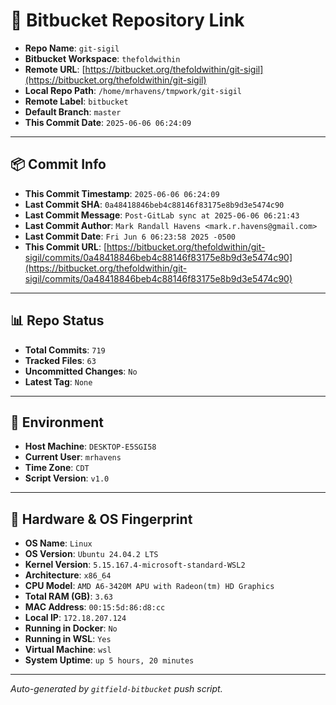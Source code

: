 # 🔗 Bitbucket Repository Link

- **Repo Name**: `git-sigil`
- **Bitbucket Workspace**: `thefoldwithin`
- **Remote URL**: [https://bitbucket.org/thefoldwithin/git-sigil](https://bitbucket.org/thefoldwithin/git-sigil)
- **Local Repo Path**: `/home/mrhavens/tmpwork/git-sigil`
- **Remote Label**: `bitbucket`
- **Default Branch**: `master`
- **This Commit Date**: `2025-06-06 06:24:09`

---

## 📦 Commit Info

- **This Commit Timestamp**: `2025-06-06 06:24:09`
- **Last Commit SHA**: `0a48418846beb4c88146f83175e8b9d3e5474c90`
- **Last Commit Message**: `Post-GitLab sync at 2025-06-06 06:21:43`
- **Last Commit Author**: `Mark Randall Havens <mark.r.havens@gmail.com>`
- **Last Commit Date**: `Fri Jun 6 06:23:58 2025 -0500`
- **This Commit URL**: [https://bitbucket.org/thefoldwithin/git-sigil/commits/0a48418846beb4c88146f83175e8b9d3e5474c90](https://bitbucket.org/thefoldwithin/git-sigil/commits/0a48418846beb4c88146f83175e8b9d3e5474c90)

---

## 📊 Repo Status

- **Total Commits**: `719`
- **Tracked Files**: `63`
- **Uncommitted Changes**: `No`
- **Latest Tag**: `None`

---

## 🧭 Environment

- **Host Machine**: `DESKTOP-E5SGI58`
- **Current User**: `mrhavens`
- **Time Zone**: `CDT`
- **Script Version**: `v1.0`

---

## 🧬 Hardware & OS Fingerprint

- **OS Name**: `Linux`
- **OS Version**: `Ubuntu 24.04.2 LTS`
- **Kernel Version**: `5.15.167.4-microsoft-standard-WSL2`
- **Architecture**: `x86_64`
- **CPU Model**: `AMD A6-3420M APU with Radeon(tm) HD Graphics`
- **Total RAM (GB)**: `3.63`
- **MAC Address**: `00:15:5d:86:d8:cc`
- **Local IP**: `172.18.207.124`
- **Running in Docker**: `No`
- **Running in WSL**: `Yes`
- **Virtual Machine**: `wsl`
- **System Uptime**: `up 5 hours, 20 minutes`

---

_Auto-generated by `gitfield-bitbucket` push script._
